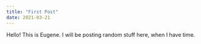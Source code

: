 ```yaml
---
title: "First Post"
date: 2021-03-21
---
```


Hello! This is Eugene. I will be posting random stuff here, when I have time.
